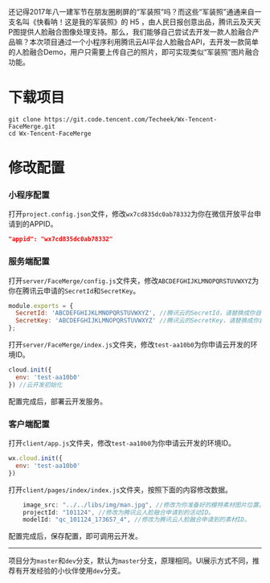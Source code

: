 还记得2017年八一建军节在朋友圈刷屏的“军装照”吗？而这些“军装照”通通来自一支名叫《快看呐！这是我的军装照》的 H5 ，由人民日报创意出品，腾讯云及天天P图提供人脸融合图像处理支持。那么，我们能够自己尝试去开发一款人脸融合产品嘛？本次项目通过一个小程序利用腾讯云AI平台人脸融合API，去开发一款简单的人脸融合Demo，用户只需要上传自己的照片，即可实现类似“军装照”图片融合功能。

# 下载项目

```shell
git clone https://git.code.tencent.com/Techeek/Wx-Tencent-FaceMerge.git
cd Wx-Tencent-FaceMerge
```

# 修改配置

### 小程序配置

打开`project.config.json`文件，修改`wx7cd835dc0ab78332`为你在微信开放平台申请到的APPID。

```json
"appid": "wx7cd835dc0ab78332"
```

### 服务端配置

打开`server/FaceMerge/config.js`文件夹，修改`ABCDEFGHIJKLMNOPQRSTUVWXYZ`为你在腾讯云申请的`SecretId`和`SecretKey`。

```javascript
module.exports = {
  SecretId: 'ABCDEFGHIJKLMNOPQRSTUVWXYZ', //腾讯云的SecretId，请替换成你自己的
  SecretKey: 'ABCDEFGHIJKLMNOPQRSTUVWXYZ' //腾讯云的SecretKey，请替换成你自己的
};
```

打开`server/FaceMerge/index.js`文件夹，修改`test-aa10b0`为你申请云开发的环境ID。

```javascript
cloud.init({
  env: 'test-aa10b0'
}) //云开发初始化
```

配置完成后，部署云开发服务。

### 客户端配置

打开`client/app.js`文件夹，修改`test-aa10b0`为你申请云开发的环境ID。

```javascript
wx.cloud.init({
  env: 'test-aa10b0'
})
```

打开`client/pages/index/index.js`文件夹，按照下面的内容修改数据。

```javascript
    image_src: "../../libs/img/man.jpg", //修改为你准备好的模特素材图片位置。
    projectId: "101124", //修改为腾讯云人脸融合申请到的活动ID。
    modelId: "qc_101124_173657_4", //修改为腾讯云人脸融合申请到的素材ID。
```

配置完成后，保存配置，即可调用云开发。

***

项目分为`master`和`dev`分支，默认为`master`分支，原理相同。UI展示方式不同，推荐有开发经验的小伙伴使用`dev`分支。